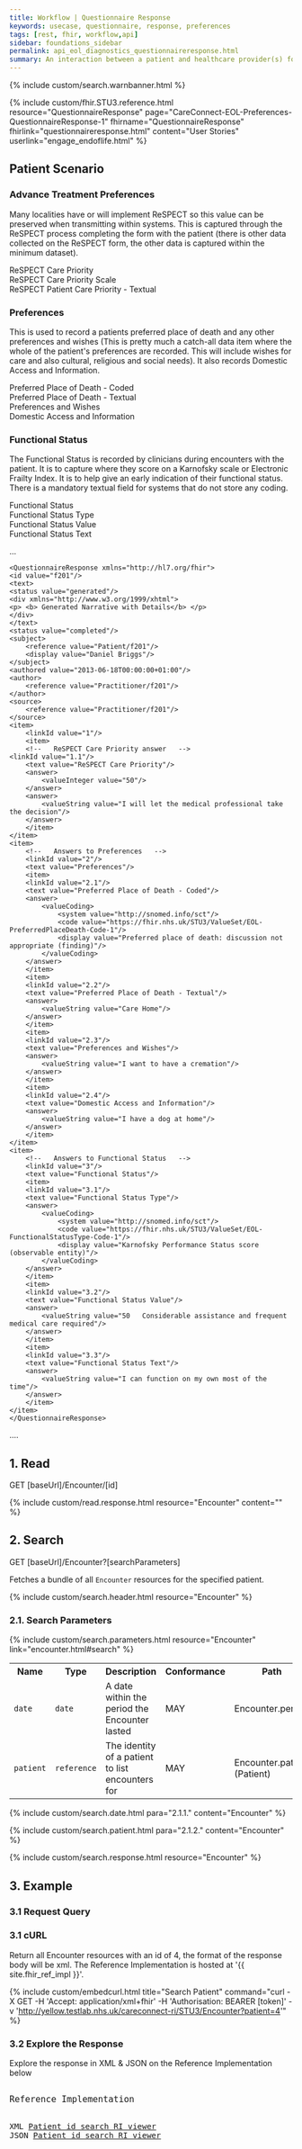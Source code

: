 ```yaml
---
title: Workflow | Questionnaire Response
keywords: usecase, questionnaire, response, preferences
tags: [rest, fhir, workflow,api]
sidebar: foundations_sidebar
permalink: api_eol_diagnostics_questionnaireresponse.html
summary: An interaction between a patient and healthcare provider(s) for the purpose of providing healthcare service(s) or assessing the health status of a patient.
---
```

{% include custom/search.warnbanner.html %}

{% include custom/fhir.STU3.reference.html resource="QuestionnaireResponse" page="CareConnect-EOL-Preferences-QuestionnaireResponse-1" fhirname="QuestionnaireResponse" fhirlink="questionnaireresponse.html" content="User Stories" userlink="engage_endoflife.html" %}

## Patient Scenario ##

### Advance Treatment Preferences ###

Many localities have or will implement ReSPECT so this value can be preserved when transmitting within systems. This is captured through the ReSPECT process completing the form with the patient (there is other data collected on the ReSPECT form, the other data is captured within the minimum dataset).

ReSPECT Care Priority<br/>
ReSPECT Care Priority Scale<br/>
ReSPECT Patient Care Priority - Textual

### Preferences ###

This is used to record a patients preferred place of death and any other preferences and wishes (This is pretty much a catch-all data item where the whole of the patient's preferences are recorded. This will include wishes for care and also cultural, religious and social needs). It also records Domestic Access and Information. 

Preferred Place of Death - Coded <br/>
Preferred Place of Death - Textual<br/>
Preferences and Wishes<br/>
Domestic Access and Information

### Functional Status ###

The Functional Status is recorded by clinicians during encounters with the patient. It is to capture where they score on a Karnofsky scale or Electronic Frailty Index. It is to help give an early indication of their functional status. There is a mandatory textual field for systems that do not store any coding. 

Functional Status<br/>
Functional Status Type<br/>
Functional Status Value<br/>
Functional Status Text

...

    <QuestionnaireResponse xmlns="http://hl7.org/fhir">
    <id value="f201"/> 
	<text> 
	<status value="generated"/> 
	<div xmlns="http://www.w3.org/1999/xhtml">
	<p> <b> Generated Narrative with Details</b> </p>
	</div> 
	</text> 
	<status value="completed"/>
	<subject> 
		<reference value="Patient/f201"/> 
		<display value="Daniel Briggs"/> 
	</subject> 
	<authored value="2013-06-18T00:00:00+01:00"/> 
	<author> 
		<reference value="Practitioner/f201"/> 
	</author> 
	<source> 
		<reference value="Practitioner/f201"/> 
	</source> 
	<item> 
		<linkId value="1"/> 
		<item> 
		<!--   ReSPECT Care Priority answer   -->
	<linkId value="1.1"/> 
		<text value="ReSPECT Care Priority"/> 
		<answer> 
			<valueInteger value="50"/> 
		</answer> 
		<answer> 
			<valueString value="I will let the medical professional take the decision"/> 
		</answer> 
		</item> 
	</item> 
	<item> 
		<!--   Answers to Preferences   -->
		<linkId value="2"/> 
		<text value="Preferences"/> 
		<item> 
		<linkId value="2.1"/>
		<text value="Preferred Place of Death - Coded"/>
		<answer>
			<valueCoding>
				<system value="http://snomed.info/sct"/>
				<code value="https://fhir.nhs.uk/STU3/ValueSet/EOL-PreferredPlaceDeath-Code-1"/>
				<display value="Preferred place of death: discussion not appropriate (finding)"/>
			</valueCoding>
		</answer>
		</item> 
		<item> 
		<linkId value="2.2"/> 
		<text value="Preferred Place of Death - Textual"/> 
		<answer> 
			<valueString value="Care Home"/>
		</answer> 
		</item> 
		<item> 
		<linkId value="2.3"/> 
		<text value="Preferences and Wishes"/> 
		<answer> 
			<valueString value="I want to have a cremation"/> 
		</answer> 
		</item> 
		<item> 
		<linkId value="2.4"/> 
		<text value="Domestic Access and Information"/> 
		<answer> 
			<valueString value="I have a dog at home"/>
		</answer> 
		</item> 
	</item> 
	<item> 
		<!--   Answers to Functional Status   -->
		<linkId value="3"/> 
		<text value="Functional Status"/> 
		<item> 
		<linkId value="3.1"/> 
		<text value="Functional Status Type"/> 
		<answer> 
			<valueCoding>
				<system value="http://snomed.info/sct"/>
				<code value="https://fhir.nhs.uk/STU3/ValueSet/EOL-FunctionalStatusType-Code-1"/>
				<display value="Karnofsky Performance Status score (observable entity)"/>
			</valueCoding>
		</answer> 
		</item> 
		<item> 
		<linkId value="3.2"/> 
		<text value="Functional Status Value"/> 
		<answer> 
			<valueString value="50   Considerable assistance and frequent medical care required"/> 
		</answer> 
		</item>
		<item> 
		<linkId value="3.3"/> 
		<text value="Functional Status Text"/> 
		<answer> 
			<valueString value="I can function on my own most of the time"/> 
		</answer> 
		</item> 		
	</item> 
	</QuestionnaireResponse>

....

## 1. Read ##

<div markdown="span" class="alert alert-success" role="alert">
GET [baseUrl]/Encounter/[id]</div>

{% include custom/read.response.html resource="Encounter" content="" %}

## 2. Search ##

<div markdown="span" class="alert alert-success" role="alert">
GET [baseUrl]/Encounter?[searchParameters]</div>

Fetches a bundle of all `Encounter` resources for the specified patient.

{% include custom/search.header.html resource="Encounter" %}

### 2.1. Search Parameters ###

{% include custom/search.parameters.html resource="Encounter" link="encounter.html#search" %}


<table style="min-width:100%;width:100%">
<tr id="clinical">
    <th style="width:10%;">Name</th>
    <th style="width:15%;">Type</th>
    <th style="width:40%;">Description</th>
    <th style="width:5%;">Conformance</th>
    <th style="width:30%;">Path</th>
</tr>
<tr>
    <td><code class="highlighter-rouge">date</code></td>
    <td><code class="highlighter-rouge">date</code></td>
    <td>A date within the period the Encounter lasted</td>
    <td>MAY</td>
    <td>Encounter.period</td>
</tr>
<tr>
    <td><code class="highlighter-rouge">patient</code></td>
    <td><code class="highlighter-rouge">reference</code></td>
    <td>The identity of a patient to list encounters for</td>
    <td>MAY</td>
    <td>Encounter.patient <br>(Patient)</td>
</tr>
</table>

<!--
Systems SHOULD support the following search combinations:

 * patient
 -->

{% include custom/search.date.html para="2.1.1." content="Encounter" %}

{% include custom/search.patient.html para="2.1.2." content="Encounter" %}

{% include custom/search.response.html resource="Encounter" %}

## 3. Example ##

### 3.1 Request Query ###

<h3 id="32-response-headers">3.1 cURL</h3>

Return all Encounter resources with an id of 4, the format of the response body will be xml. The Reference Implementation is hosted at '{{ site.fhir_ref_impl }}'.

{% include custom/embedcurl.html title="Search Patient" command="curl -X GET -H 'Accept: application/xml+fhir' -H 'Authorisation: BEARER [token]' -v 'http://yellow.testlab.nhs.uk/careconnect-ri/STU3/Encounter?patient=4'" %}

<h3 id="32-response-headers">3.2 Explore the Response</h3>

Explore the response in XML & JSON on the Reference Implementation below
<div class="language-http highlighter-rouge">
<pre class="highlight">
<p style="font-size: 110%;">Reference Implementation</p>
XML <a target="_blank" href="{{ site.fhir_ref_impl }}search?serverId=home&pretty=true&resource=Encounter&param.0.0=&param.0.1=4&param.0.name=patient&param.0.type=reference&resource-search-limit=&encoding=xml">Patient id search RI viewer</a>
JSON <a target="_blank" href="{{ site.fhir_ref_impl }}search?serverId=home&pretty=true&resource=Encounter&param.0.0=&param.0.1=4&param.0.name=patient&param.0.type=reference&resource-search-limit=&encoding=json">Patient id search RI viewer</a>
</pre>
</div>
